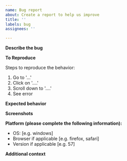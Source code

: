 ```yaml
---
name: Bug report
about: Create a report to help us improve
title: ''
labels: bug
assignees: ''

---
```


<!-- NOTE: The Taskcluster team uses Bugzilla as its primary bug-tracking tool.
  If this issue is not a UI bug or is more than a quick-fix, please file it at
  https://bugzilla.mozilla.org/enter_bug.cgi?product=Taskcluster
  -->

**Describe the bug**
<!-- A clear and concise description of what the bug is. -->

**To Reproduce**

Steps to reproduce the behavior:

1. Go to '...'
2. Click on '....'
3. Scroll down to '....'
4. See error

**Expected behavior**
<!-- A clear and concise description of what you expected to happen. -->

**Screenshots**
<!-- If applicable, add screenshots to help explain your problem. -->

**Platform (please complete the following information):**

 - OS: [e.g. windows]
 - Browser if applicable [e.g. firefox, safari]
 - Version if applicable [e.g. 57]

**Additional context**
<!-- Add any other context about the problem here. -->
